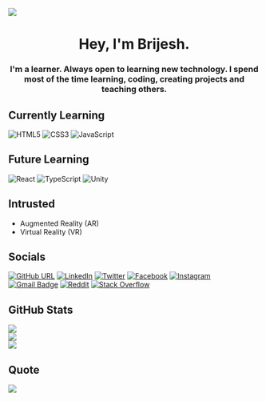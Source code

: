 [![](https://visitcount.itsvg.in/api?id=bebrijesh&icon=0&color=0)](https://visitcount.itsvg.in)

<!-- ![MasterHead](https://1.bp.blogspot.com/-7A4WynwLsMw/XbBpCXG8fHI/AAAAAAAAMt4/uOa1bpLskYgrwGbllhSu2SDj_Mig8SXJQCLcBGAsYHQ/s1600/2000_600px.gif) -->

<h1 align="center">Hey, I'm Brijesh.</h1>
<h3 align="center">I'm a learner. Always open to learning new technology. I spend most of the time learning, coding, creating projects and teaching others.</h3>

## Currently Learning

![HTML5](https://img.shields.io/badge/html5-%23E34F26.svg?style=for-the-badge&logo=html5&logoColor=white) ![CSS3](https://img.shields.io/badge/css3-%231572B6.svg?style=for-the-badge&logo=css3&logoColor=white) ![JavaScript](https://img.shields.io/badge/javascript-%23323330.svg?style=for-the-badge&logo=javascript&logoColor=%23F7DF1E)

## Future Learning

![React](https://img.shields.io/badge/react-%2320232a.svg?style=for-the-badge&logo=react&logoColor=%2361DAFB) ![TypeScript](https://img.shields.io/badge/typescript-%23007ACC.svg?style=for-the-badge&logo=typescript&logoColor=white) ![Unity](https://img.shields.io/badge/unity-%23000000.svg?style=for-the-badge&logo=unity&logoColor=white)

## Intrusted

- Augmented Reality (AR)
- Virtual Reality (VR)

## Socials

[![GitHub URL](https://img.shields.io/twitter/url?label=%40bebrijesh&logo=github&style=social&url=https%3A%2F%2Fgithub.com%2Fbebrijesh)](https://github.com/bebrijesh) [![LinkedIn](https://img.shields.io/badge/LinkedIn-%230077B5.svg?logo=linkedin&logoColor=white)](https://linkedin.com/in/brijeshkumarchavda) [![Twitter](https://img.shields.io/badge/Twitter-%231DA1F2.svg?logo=Twitter&logoColor=white)](https://twitter.com/bebrijesh) [![Facebook](https://img.shields.io/badge/Facebook-%231877F2.svg?logo=Facebook&logoColor=white)](https://facebook.com/bebrijeshkumar) [![Instagram](https://img.shields.io/badge/Instagram-%23E4405F.svg?logo=Instagram&logoColor=white)](https://instagram.com/be.brijesh) [![Gmail Badge](https://img.shields.io/badge/-Gmail-c0392b?style=flat&labelColor=c0392b&logo=gmail&logoColor=white)](mailto:chavdabrijeshkumar25@gmail.com)
[![Reddit](https://img.shields.io/badge/Reddit-%23FF4500.svg?logo=Reddit&logoColor=white)](https://reddit.com/user/be-brijesh) [![Stack Overflow](https://img.shields.io/badge/-Stackoverflow-FE7A16?logo=stack-overflow&logoColor=white)](https://stackoverflow.com/users/16780183)

## GitHub Stats

![](https://github-readme-stats.vercel.app/api?username=bebrijesh&theme=dark&hide_border=true&include_all_commits=true&count_private=true)<br/>
![](https://github-readme-streak-stats.herokuapp.com/?user=bebrijesh&theme=dark&hide_border=true)<br/>
![](https://github-readme-stats.vercel.app/api/top-langs/?username=bebrijesh&theme=dark&hide_border=true&include_all_commits=true&count_private=true&layout=compact)

## Quote

![](https://quotes-github-readme.vercel.app/api?type=horizontal&theme=radical)

<!-- Proudly created with GPRM ( https://gprm.itsvg.in ) -->
